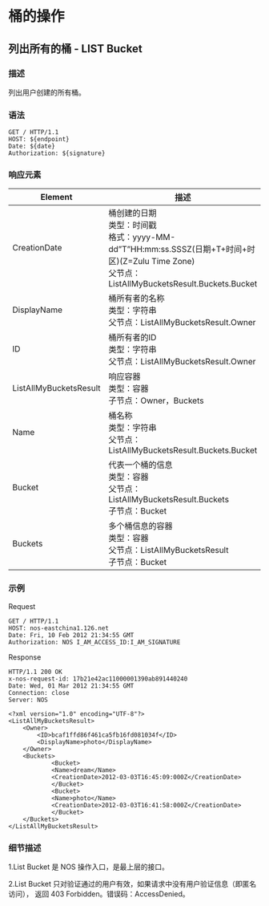# 桶的操作
## 列出所有的桶 - LIST Bucket

### 描述
列出用户创建的所有桶。

### 语法

    GET / HTTP/1.1
    HOST: ${endpoint}
    Date: ${date}
    Authorization: ${signature}

### 响应元素

|        Element         |                                                                          描述                                                                         |
|------------------------|-------------------------------------------------------------------------------------------------------------------------------------------------------|
| CreationDate           | 桶创建的日期<br>类型：时间戳<br>格式：yyyy-MM-dd”T”HH:mm:ss.SSSZ(日期+T+时间+时区)(Z=Zulu Time Zone)<br>父节点：ListAllMyBucketsResult.Buckets.Bucket |
| DisplayName            | 桶所有者的名称<br>类型：字符串<br>父节点：ListAllMyBucketsResult.Owner                                                                                |
| ID                     | 桶所有者的ID<br>类型：字符串<br>父节点：ListAllMyBucketsResult.Owner                                                                                  |
| ListAllMyBucketsResult | 响应容器<br>类型：容器<br>子节点：Owner，Buckets                                                                                                      |
| Name                   | 桶名称<br>类型：字符串<br>父节点：ListAllMyBucketsResult.Buckets.Bucket                                                                               |
| Bucket                 | 代表一个桶的信息<br>类型：容器<br>父节点：ListAllMyBucketsResult.Buckets<br>子节点：Bucket                                                            |
| Buckets                | 多个桶信息的容器<br>类型：容器<br>父节点：ListAllMyBucketsResult<br>子节点：Bucket                                                                    |

### 示例
Request

    GET / HTTP/1.1
    HOST: nos-eastchina1.126.net
    Date: Fri, 10 Feb 2012 21:34:55 GMT
    Authorization: NOS I_AM_ACCESS_ID:I_AM_SIGNATURE

Response

    HTTP/1.1 200 OK
    x-nos-request-id: 17b21e42ac11000001390ab891440240
    Date: Wed, 01 Mar 2012 21:34:55 GMT
    Connection: close
    Server: NOS
    
    <?xml version="1.0" encoding="UTF-8"?>
    <ListAllMyBucketsResult>
        <Owner>
            <ID>bcaf1ffd86f461ca5fb16fd081034f</ID>
            <DisplayName>photo</DisplayName>
        </Owner>
        <Buckets>
                <Bucket>
                <Name>dream</Name>
                <CreationDate>2012-03-03T16:45:09:000Z</CreationDate>
                </Bucket>
                <Bucket>
                <Name>photo</Name>
                <CreationDate>2012-03-03T16:41:58:000Z</CreationDate>
                </Bucket>
        </Buckets>
    </ListAllMyBucketsResult>

### 细节描述

1.List Bucket 是 NOS 操作入口，是最上层的接口。

2.List Bucket 只对验证通过的用户有效，如果请求中没有用户验证信息（即匿名访问）， 返回 403 Forbidden。错误码：AccessDenied。